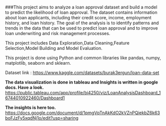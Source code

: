 
###This project aims to analyze a loan approval dataset and build a model to predict the likelihood of loan approval. The dataset contains information about loan applicants, including their credit score, income, employment history, and loan history. The goal of the analysis is to identify patterns and trends in the data that can be used to predict loan approval and to improve loan underwriting and risk management processes.

This project includes Data Exploration,Data Cleaning,Feature Selection,Model Building and Model Evaluation.

This project is done using Python and common libraries like pandas, numpy, matplotlib, seaborn and sklearn.

Dataset link : https://www.kaggle.com/datasets/burak3ergun/loan-data-set

**The data visualization is done in tableau and Insights is written in google docs. Have a look.**
https://public.tableau.com/app/profile/bi4250/viz/LoanAnalysisDashboard_16744010922460/Dashboard1

**The insights is here too.**
https://docs.google.com/document/d/1pmgVpTnAkKdO2kVZnPQiekbZ6k63boFJzFy5xqdNj1o/edit?usp=sharing

